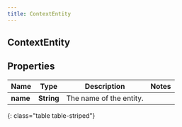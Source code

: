 ```yaml
---
title: ContextEntity
---
```

## ContextEntity

## Properties

|Name | Type | Description | Notes|
|------------ | ------------- | ------------- | -------------|
| **name** | **String** | The name of the entity. | |
{: class="table table-striped"}


